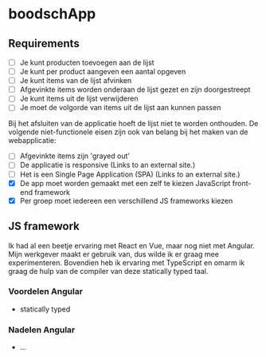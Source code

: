 # boodschApp

## Requirements

- [ ] Je kunt producten toevoegen aan de lijst
- [ ] Je kunt per product aangeven een aantal opgeven
- [ ] Je kunt items van de lijst afvinken
- [ ] Afgevinkte items worden onderaan de lijst gezet en zijn doorgestreept
- [ ] Je kunt items uit de lijst verwijderen
- [ ] Je moet de volgorde van items uit de lijst aan kunnen passen

Bij het afsluiten van de applicatie hoeft de lijst niet te worden onthouden. De volgende niet-functionele eisen zijn ook van belang bij het maken van de webapplicatie:

- [ ] Afgevinkte items zijn 'grayed out'
- [ ] De applicatie is responsive (Links to an external site.)
- [ ] Het is een Single Page Application (SPA) (Links to an external site.)
- [x] De app moet worden gemaakt met een zelf te kiezen JavaScript front-end framework
- [x] Per groep moet iedereen een verschillend JS frameworks kiezen

## JS framework

Ik had al een beetje ervaring met React en Vue, maar nog niet met Angular. Mijn werkgever maakt er gebruik van, dus wilde ik er graag mee experimenteren. Bovendien heb ik ervaring met TypeScript en omarm ik graag de hulp van de compiler van deze statically typed taal.

### Voordelen Angular

- statically typed

### Nadelen Angular

- ...
